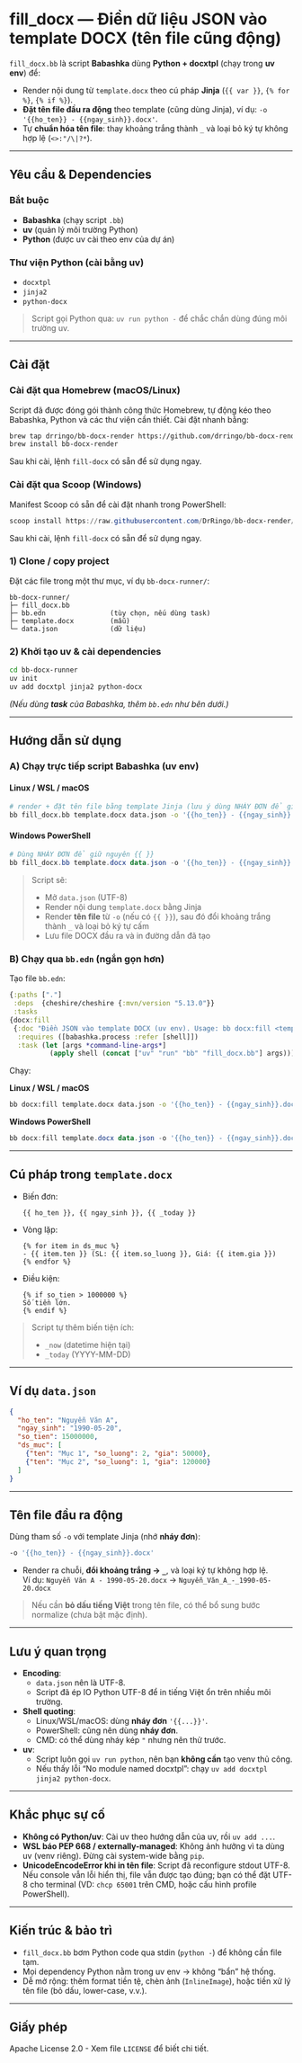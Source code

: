 # fill_docx — Điền dữ liệu JSON vào template DOCX (tên file cũng động)

`fill_docx.bb` là script **Babashka** dùng **Python + docxtpl** (chạy trong **uv env**) để:
- Render nội dung từ `template.docx` theo cú pháp **Jinja** (`{{ var }}`, `{% for %}`, `{% if %}`).
- **Đặt tên file đầu ra động** theo template (cũng dùng Jinja), ví dụ: `-o '{{ho_ten}} - {{ngay_sinh}}.docx'`.
- Tự **chuẩn hóa tên file**: thay khoảng trắng thành `_` và loại bỏ ký tự không hợp lệ (`<>:"/\|?*`).

---

## Yêu cầu & Dependencies

### Bắt buộc
- **Babashka** (chạy script `.bb`)
- **uv** (quản lý môi trường Python)
- **Python** (được uv cài theo env của dự án)

### Thư viện Python (cài bằng uv)
- `docxtpl`
- `jinja2`
- `python-docx`

> Script gọi Python qua: `uv run python -` để chắc chắn dùng đúng môi trường uv.

---

## Cài đặt

### Cài đặt qua Homebrew (macOS/Linux)

Script đã được đóng gói thành công thức Homebrew, tự động kéo theo Babashka, Python và các thư viện cần thiết. Cài đặt nhanh bằng:

```bash
brew tap drringo/bb-docx-render https://github.com/drringo/bb-docx-render
brew install bb-docx-render
```

Sau khi cài, lệnh `fill-docx` có sẵn để sử dụng ngay.

### Cài đặt qua Scoop (Windows)

Manifest Scoop có sẵn để cài đặt nhanh trong PowerShell:

```powershell
scoop install https://raw.githubusercontent.com/DrRingo/bb-docx-render/main/scoop/bb-docx-render.json
```

Sau khi cài, lệnh `fill-docx` có sẵn để sử dụng ngay.

### 1) Clone / copy project
Đặt các file trong một thư mục, ví dụ `bb-docx-runner/`:
```
bb-docx-runner/
├─ fill_docx.bb
├─ bb.edn                (tùy chọn, nếu dùng task)
├─ template.docx         (mẫu)
└─ data.json             (dữ liệu)
```

### 2) Khởi tạo uv & cài dependencies
```bash
cd bb-docx-runner
uv init
uv add docxtpl jinja2 python-docx
```

*(Nếu dùng **task** của Babashka, thêm `bb.edn` như bên dưới.)*

---

## Hướng dẫn sử dụng

### A) Chạy trực tiếp script Babashka (uv env)

#### Linux / WSL / macOS
```bash
# render + đặt tên file bằng template Jinja (lưu ý dùng NHÁY ĐƠN để giữ {{ }})
bb fill_docx.bb template.docx data.json -o '{{ho_ten}} - {{ngay_sinh}}.docx'
```

#### Windows PowerShell
```powershell
# Dùng NHÁY ĐƠN để giữ nguyên {{ }}
bb fill_docx.bb template.docx data.json -o '{{ho_ten}} - {{ngay_sinh}}.docx'
```

> Script sẽ:
> - Mở `data.json` (UTF-8)
> - Render nội dung `template.docx` bằng Jinja
> - Render **tên file** từ `-o` (nếu có `{{ }}`), sau đó đổi khoảng trắng thành `_` và loại bỏ ký tự cấm
> - Lưu file DOCX đầu ra và in đường dẫn đã tạo

### B) Chạy qua `bb.edn` (ngắn gọn hơn)

Tạo file `bb.edn`:

```clojure
{:paths ["."]
 :deps  {cheshire/cheshire {:mvn/version "5.13.0"}}
 :tasks
{docx:fill
 {:doc "Điền JSON vào template DOCX (uv env). Usage: bb docx:fill <template.docx> <data.json> [-o output.docx|template]"
  :requires ([babashka.process :refer [shell]])
  :task (let [args *command-line-args*]
          (apply shell (concat ["uv" "run" "bb" "fill_docx.bb"] args)))}}}
```

Chạy:

**Linux / WSL / macOS**
```bash
bb docx:fill template.docx data.json -o '{{ho_ten}} - {{ngay_sinh}}.docx'
```

**Windows PowerShell**
```powershell
bb docx:fill template.docx data.json -o '{{ho_ten}} - {{ngay_sinh}}.docx'
```

---

## Cú pháp trong `template.docx`

- Biến đơn:
  ```
  {{ ho_ten }}, {{ ngay_sinh }}, {{ _today }}
  ```
- Vòng lặp:
  ```
  {% for item in ds_muc %}
  - {{ item.ten }} (SL: {{ item.so_luong }}, Giá: {{ item.gia }})
  {% endfor %}
  ```
- Điều kiện:
  ```
  {% if so_tien > 1000000 %}
  Số tiền lớn.
  {% endif %}
  ```

> Script tự thêm biến tiện ích:  
> - `_now` (datetime hiện tại)  
> - `_today` (YYYY-MM-DD)

---

## Ví dụ `data.json`
```json
{
  "ho_ten": "Nguyễn Văn A",
  "ngay_sinh": "1990-05-20",
  "so_tien": 15000000,
  "ds_muc": [
    {"ten": "Mục 1", "so_luong": 2, "gia": 50000},
    {"ten": "Mục 2", "so_luong": 1, "gia": 120000}
  ]
}
```

---

## Tên file đầu ra động

Dùng tham số `-o` với template Jinja (nhớ **nháy đơn**):

```bash
-o '{{ho_ten}} - {{ngay_sinh}}.docx'
```

- Render ra chuỗi, **đổi khoảng trắng → `_`**, và loại ký tự không hợp lệ.  
  Ví dụ: `Nguyễn Văn A - 1990-05-20.docx` → `Nguyễn_Văn_A_-_1990-05-20.docx`

> Nếu cần **bỏ dấu tiếng Việt** trong tên file, có thể bổ sung bước normalize (chưa bật mặc định).

---

## Lưu ý quan trọng

- **Encoding**:  
  - `data.json` nên là UTF-8.  
  - Script đã ép IO Python UTF-8 để in tiếng Việt ổn trên nhiều môi trường.
- **Shell quoting**:
  - Linux/WSL/macOS: dùng **nháy đơn** `'{{...}}'`.  
  - PowerShell: cũng nên dùng **nháy đơn**.  
  - CMD: có thể dùng nháy kép `"` nhưng nên thử trước.
- **uv**:
  - Script luôn gọi `uv run python`, nên bạn **không cần** tạo venv thủ công.
  - Nếu thấy lỗi “No module named docxtpl”: chạy `uv add docxtpl jinja2 python-docx`.

---

## Khắc phục sự cố

- **Không có Python/uv**: Cài uv theo hướng dẫn của uv, rồi `uv add ...`.
- **WSL báo PEP 668 / externally-managed**: Không ảnh hưởng vì ta dùng uv (venv riêng). Đừng cài system-wide bằng `pip`.
- **UnicodeEncodeError khi in tên file**: Script đã reconfigure stdout UTF-8. Nếu console vẫn lỗi hiển thị, file vẫn được tạo đúng; bạn có thể đặt UTF-8 cho terminal (VD: `chcp 65001` trên CMD, hoặc cấu hình profile PowerShell).

---

## Kiến trúc & bảo trì

- `fill_docx.bb` bơm Python code qua stdin (`python -`) để không cần file tạm.  
- Mọi dependency Python nằm trong uv env → không “bẩn” hệ thống.
- Dễ mở rộng: thêm format tiền tệ, chèn ảnh (`InlineImage`), hoặc tiền xử lý tên file (bỏ dấu, lower-case, v.v.).

---

## Giấy phép

Apache License 2.0 - Xem file `LICENSE` để biết chi tiết.
